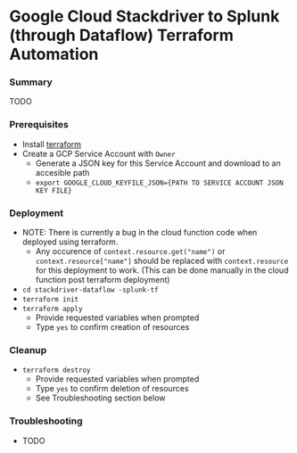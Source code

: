 # Google Cloud Stackdriver to Splunk (through Dataflow) Terraform Automation
### Summary
TODO

### Prerequisites
* Install [terraform](https://learn.hashicorp.com/terraform/getting-started/install.html)
* Create a GCP Service Account with `Owner`
	* Generate a JSON key for this Service Account and download to an accesible path
	* `export GOOGLE_CLOUD_KEYFILE_JSON={PATH TO SERVICE ACCOUNT JSON KEY FILE}`

### Deployment
* NOTE: There is currently a bug in the cloud function code when deployed using terraform.
	* Any occurence of `context.resource.get("name")` or `context.resource["name"]` should be replaced with `context.resource` for this deployment to work. (This can be done manually in the cloud function post terraform deployment)
* `cd stackdriver-dataflow
-splunk-tf`
* `terraform init`
* `terraform apply`
	* Provide requested variables when prompted
	* Type `yes` to confirm creation of resources

### Cleanup
* `terraform destroy`
	* Provide requested variables when prompted
	* Type `yes` to confirm deletion of resources
	* See Troubleshooting section below

### Troubleshooting
* TODO